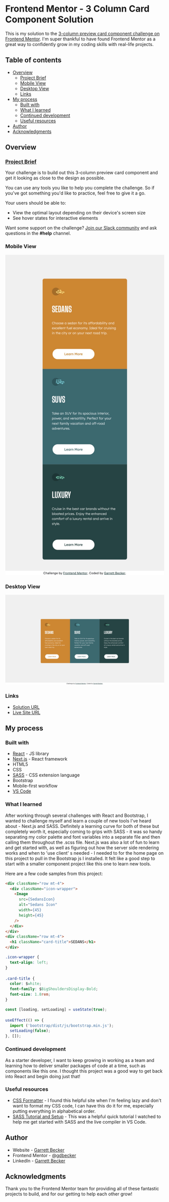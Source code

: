 # Frontend Mentor - 3 Column Card Component Solution

This is my solution to the [3-column preview card component challenge on Frontend Mentor](https://www.frontendmentor.io/challenges/3column-preview-card-component-pH92eAR2-). I'm super thankful to have found Frontend Mentor as a great way to confidently grow in my coding skills with real-life projects. 

## Table of contents

- [Overview](#overview)
  - [Project Brief](#project-brief)
  - [Mobile View](#mobile-view)
  - [Desktop View](#desktop-view)
  - [Links](#links)
- [My process](#my-process)
  - [Built with](#built-with)
  - [What I learned](#what-i-learned)
  - [Continued development](#continued-development)
  - [Useful resources](#useful-resources)
- [Author](#author)
- [Acknowledgments](#acknowledgments)

## Overview

### [Project Brief](./project%20brief/)

Your challenge is to build out this 3-column preview card component and get it looking as close to the design as possible.

You can use any tools you like to help you complete the challenge. So if you've got something you'd like to practice, feel free to give it a go.

Your users should be able to:

- View the optimal layout depending on their device's screen size
- See hover states for interactive elements

Want some support on the challenge? [Join our Slack community](https://www.frontendmentor.io/slack) and ask questions in the **#help** channel.

### Mobile View

![](./3-column-card-mobile.jpg)

### Desktop View

![](./3-column-card-desktop.jpg)

### Links

- [Solution URL](https://www.frontendmentor.io/solutions/3column-card-with-nextjs-sass-voBV4ThwSG)
- [Live Site URL](https://3-column-card-gdbecker.netlify.app)

## My process

### Built with

- [React](https://reactjs.org/) - JS library
- [Next.js](https://nextjs.org) - React framework
- HTML5
- CSS
- [SASS](https://sass-lang.com) - CSS extension language
- Bootstrap
- Mobile-first workflow
- [VS Code](https://code.visualstudio.com)

### What I learned

After working through several challenges with React and Bootstrap, I wanted to challenge myself and learn a couple of new tools I've heard about - Next.js and SASS. Definitely a learning curve for both of these but completely worth it, especially coming to grips with SASS - it was so handy separating my color palette and font variables into a separate file and then calling them throughout the .scss file. Next.js was also a lot of fun to learn and get started with, as well as figuring out how the server side rendering works and when to 'use client' s needed - I needed to for the home page on this project to pull in the Bootstrap js I installed. It felt like a good step to start with a smaller component project like this one to learn new tools.

Here are a few code samples from this project:

```html
<div className="row mt-4">
  <div className="icon-wrapper"> 
    <Image 
      src={SedansIcon}
      alt="Sedans Icon"
      width={45}
      height={45}           
    />
  </div>
</div>
<div className="row mt-4">
  <h1 className="card-title">SEDANS</h1>
</div>
```

```css
.icon-wrapper {
  text-align: left;
}

.card-title {
  color: $white;
  font-family: $BigShouldersDisplay-Bold;
  font-size: 1.8rem;
}
```

```js
const [loading, setLoading] = useState(true);

useEffect(() => {
  import ('bootstrap/dist/js/bootstrap.min.js');
  setLoading(false);
}, []);
```

### Continued development

As a starter developer, I want to keep growing in working as a team and learning how to deliver smaller packages of code at a time, such as components like this one. I thought this project was a good way to get back into React and begin doing just that!

### Useful resources

- [CSS Formatter](http://www.lonniebest.com/FormatCSS/) - I found this helpful site when I'm feeling lazy and don't want to format my CSS code, I can have this do it for me, especially putting everything in alphabetical order.
- [SASS Tutorial and Setup](https://www.youtube.com/watch?v=txg2fCPsYYU&t=241s) - This was a helpful quick tutorial I watched to help me get started with SASS and the live compiler in VS Code.

## Author

- Website - [Garrett Becker]()
- Frontend Mentor - [@gdbecker](https://www.frontendmentor.io/profile/gdbecker)
- LinkedIn - [Garrett Becker](https://www.linkedin.com/in/garrett-becker-923b4a106/)

## Acknowledgments

Thank you to the Frontend Mentor team for providing all of these fantastic projects to build, and for our getting to help each other grow!